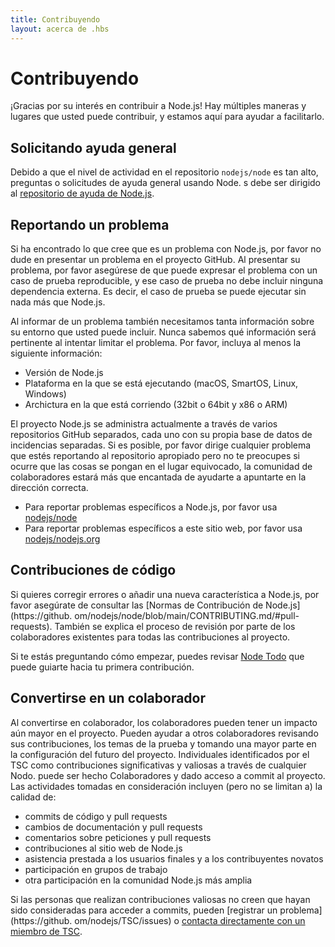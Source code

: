 ```yaml
---
title: Contribuyendo
layout: acerca de .hbs
---
```


# Contribuyendo

¡Gracias por su interés en contribuir a Node.js! Hay múltiples maneras y lugares que usted puede contribuir, y estamos aquí para ayudar a facilitarlo.

## Solicitando ayuda general

Debido a que el nivel de actividad en el repositorio `nodejs/node` es tan alto, preguntas o solicitudes de ayuda general usando Node. s debe ser dirigido al [repositorio de ayuda de Node.js](https://github.com/nodejs/help/issues).

## Reportando un problema

Si ha encontrado lo que cree que es un problema con Node.js, por favor no dude en presentar un problema en el proyecto GitHub. Al presentar su problema, por favor asegúrese de que puede expresar el problema con un caso de prueba reproducible, y ese caso de prueba no debe incluir ninguna dependencia externa. Es decir, el caso de prueba se puede ejecutar sin nada más que Node.js.

Al informar de un problema también necesitamos tanta información sobre su entorno que usted puede incluir. Nunca sabemos qué información será pertinente al intentar limitar el problema. Por favor, incluya al menos la siguiente información:

- Versión de Node.js
- Plataforma en la que se está ejecutando (macOS, SmartOS, Linux, Windows)
- Archictura en la que está corriendo (32bit o 64bit y x86 o ARM)

El proyecto Node.js se administra actualmente a través de varios repositorios GitHub separados, cada uno con su propia base de datos de incidencias separadas. Si es posible, por favor dirige cualquier problema que estés reportando al repositorio apropiado pero no te preocupes si ocurre que las cosas se pongan en el lugar equivocado, la comunidad de colaboradores estará más que encantada de ayudarte a apuntarte en la dirección correcta.

- Para reportar problemas específicos a Node.js, por favor usa [nodejs/node](https://github.com/nodejs/node)
- Para reportar problemas específicos a este sitio web, por favor usa [nodejs/nodejs.org](https://github.com/nodejs/nodejs.org/issues)

## Contribuciones de código

Si quieres corregir errores o añadir una nueva característica a Node.js, por favor asegúrate de consultar las [Normas de Contribución de Node.js](https\://github. om/nodejs/node/blob/main/CONTRIBUTING.md/#pull-requests). También se explica el proceso de revisión por parte de los colaboradores existentes para todas las contribuciones al proyecto.

Si te estás preguntando cómo empezar, puedes revisar [Node Todo](https://www.nodetodo.org/) que puede guiarte hacia tu primera contribución.

## Convertirse en un colaborador

Al convertirse en colaborador, los colaboradores pueden tener un impacto aún mayor en el proyecto. Pueden ayudar a otros colaboradores revisando sus contribuciones, los temas de la prueba y tomando una mayor parte en la configuración del futuro del proyecto. Individuales identificados por el TSC como contribuciones significativas y valiosas a través de cualquier Nodo. puede ser hecho Colaboradores y dado acceso a commit al proyecto. Las actividades tomadas en consideración incluyen (pero no se limitan a) la calidad de:

- commits de código y pull requests
- cambios de documentación y pull requests
- comentarios sobre peticiones y pull requests
- contribuciones al sitio web de Node.js
- asistencia prestada a los usuarios finales y a los contribuyentes novatos
- participación en grupos de trabajo
- otra participación en la comunidad Node.js más amplia

Si las personas que realizan contribuciones valiosas no creen que hayan sido consideradas para acceder a commits, pueden [registrar un problema](https\://github. om/nodejs/TSC/issues) o [contacta directamente con un miembro de TSC](https://github.com/nodejs/node#tsc-Technical-steering-committee).
